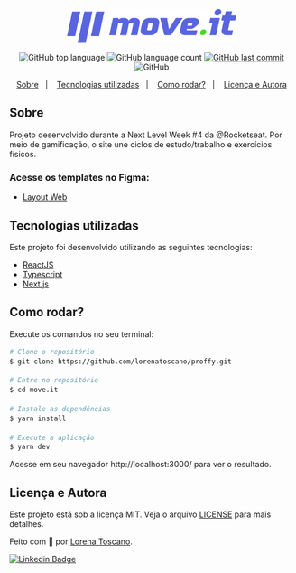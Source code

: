 <p align="center">
   <img src="./.github/logo.svg" alt="move.it" width="300"/>
</p>

<p align="center">
  <img alt="GitHub top language" src="https://img.shields.io/github/languages/top/lorenatoscano/move.it.svg?color=5863d2">

  <img alt="GitHub language count" src="https://img.shields.io/github/languages/count/lorenatoscano/move.it.svg?color=5863d2">
  
  <a href="https://github.com/lorenatoscano/move.it/commits/main">
    <img alt="GitHub last commit" src="https://img.shields.io/github/last-commit/lorenatoscano/move.it?color=5863d2">
  </a>

  <img alt="GitHub" src="https://img.shields.io/github/license/lorenatoscano/move.it.svg?color=5863d2">
</p>

<p align="center">
  <a href="#sobre">Sobre</a>&nbsp;&nbsp;&nbsp;|&nbsp;&nbsp;&nbsp;
  <a href="#tecnologias-utilizadas">Tecnologias utilizadas</a>&nbsp;&nbsp;&nbsp;|&nbsp;&nbsp;&nbsp;
  <a href="#como-rodar">Como rodar?</a>&nbsp;&nbsp;&nbsp;|&nbsp;&nbsp;&nbsp;
  <a href="#licença-e-autora">Licença e Autora</a>
</p>

## Sobre
Projeto desenvolvido durante a Next Level Week #4 da @Rocketseat. Por meio de gamificação, o site une ciclos de estudo/trabalho e exercícios físicos.


### Acesse os templates no Figma:
- [Layout Web](https://www.figma.com/file/ge20pu3ofMOKoliUyKx1Nl/?viewer=1&node-id=160:2761)


## Tecnologias utilizadas

Este projeto foi desenvolvido utilizando as seguintes tecnologias:

- [ReactJS](https://reactjs.org/)
- [Typescript](https://www.typescriptlang.org/)
- [Next.js](https://nextjs.org/)


## Como rodar?

Execute os comandos no seu terminal:

```bash
# Clone o repositório
$ git clone https://github.com/lorenatoscano/proffy.git

# Entre no repositório
$ cd move.it

# Instale as dependências
$ yarn install

# Execute a aplicação
$ yarn dev
```

Acesse em seu navegador http://localhost:3000/ para ver o resultado.


## Licença e Autora

Este projeto está sob a licença MIT. Veja o arquivo [LICENSE](https://github.com/lorenatoscano/move.it/blob/main/LICENSE) para mais detalhes.

Feito com :purple_heart: por [Lorena Toscano](https://github.com/lorenatoscano).


[![Linkedin Badge](https://img.shields.io/badge/-Lorena_Toscano-blue?style=flat-square&logo=Linkedin&logoColor=white&link=https://www.linkedin.com/in/lorena-toscano-243432183/)](https://www.linkedin.com/in/lorena-toscano-243432183/)